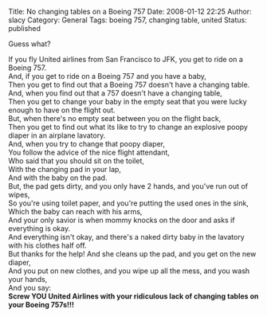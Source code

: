 Title: No changing tables on a Boeing 757
Date: 2008-01-12 22:25
Author: slacy
Category: General
Tags: boeing 757, changing table, united
Status: published

Guess what?

If you fly United airlines from San Francisco to JFK, you get to ride on
a Boeing 757.  
And, if you get to ride on a Boeing 757 and you have a baby,  
Then you get to find out that a Boeing 757 doesn't have a changing
table.  
And, when you find out that a 757 doesn't have a changing table,  
Then you get to change your baby in the empty seat that you were lucky
enough to have on the flight out.  
But, when there's no empty seat between you on the flight back,  
Then you get to find out what its like to try to change an explosive
poopy diaper in an airplane lavatory.  
And, when you try to change that poopy diaper,  
You follow the advice of the nice flight attendant,  
Who said that you should sit on the toilet,  
With the changing pad in your lap,  
And with the baby on the pad.  
But, the pad gets dirty, and you only have 2 hands, and you've run out
of wipes,  
So you're using toilet paper, and you're putting the used ones in the
sink,  
Which the baby can reach with his arms,  
And your only savior is when mommy knocks on the door and asks if
everything is okay.  
And everything isn't okay, and there's a naked dirty baby in the
lavatory with his clothes half off.  
But thanks for the help! And she cleans up the pad, and you get on the
new diaper,  
And you put on new clothes, and you wipe up all the mess, and you wash
your hands,  
And you say:  
**Screw YOU United Airlines with your ridiculous lack of changing tables
on your Boeing 757s!!!**
